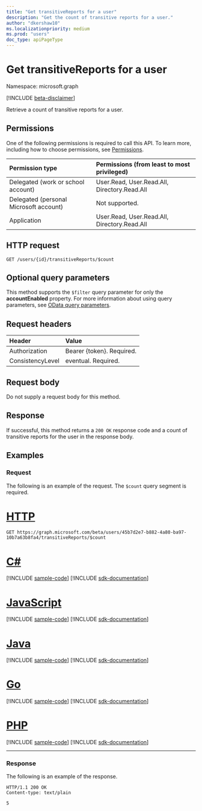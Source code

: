 ```yaml
---
title: "Get transitiveReports for a user"
description: "Get the count of transitive reports for a user."
author: "dkershaw10"
ms.localizationpriority: medium
ms.prod: "users"
doc_type: apiPageType
---
```


# Get transitiveReports for a user

Namespace: microsoft.graph

[!INCLUDE [beta-disclaimer](../../includes/beta-disclaimer.md)]

Retrieve a count of transitive reports for a user.

## Permissions

One of the following permissions is required to call this API. To learn more, including how to choose permissions, see [Permissions](/graph/permissions-reference).


| Permission type | Permissions (from least to most privileged) |
|:--------------------|:---------------------------------------------------------|
| Delegated (work or school account) | User.Read, User.Read.All, Directory.Read.All |
| Delegated (personal Microsoft account) | Not supported. |
| Application | User.Read, User.Read.All, Directory.Read.All |

## HTTP request
<!-- { "blockType": "ignored" } -->
```http
GET /users/{id}/transitiveReports/$count
```
## Optional query parameters

This method supports the `$filter` query parameter for only the **accountEnabled** property. For more information about using query parameters, see [OData query parameters](/graph/query-parameters).

## Request headers

| Header       | Value |
|:---------------|:--------|
| Authorization  | Bearer {token}. Required.  |
| ConsistencyLevel | eventual. Required. |

## Request body

Do not supply a request body for this method.

## Response

If successful, this method returns a `200 OK` response code and a count of transitive reports for the user in the response body.

## Examples

### Request

The following is an example of the request. The `$count` query segment is required.


# [HTTP](#tab/http)
<!-- {
  "blockType": "request",
  "name": "get_transitivereports_user"
}-->
```msgraph-interactive
GET https://graph.microsoft.com/beta/users/45b7d2e7-b882-4a80-ba97-10b7a63b8fa4/transitiveReports/$count
```

# [C#](#tab/csharp)
[!INCLUDE [sample-code](../includes/snippets/csharp/get-transitivereports-user-csharp-snippets.md)]
[!INCLUDE [sdk-documentation](../includes/snippets/snippets-sdk-documentation-link.md)]

# [JavaScript](#tab/javascript)
[!INCLUDE [sample-code](../includes/snippets/javascript/get-transitivereports-user-javascript-snippets.md)]
[!INCLUDE [sdk-documentation](../includes/snippets/snippets-sdk-documentation-link.md)]

# [Java](#tab/java)
[!INCLUDE [sample-code](../includes/snippets/java/get-transitivereports-user-java-snippets.md)]
[!INCLUDE [sdk-documentation](../includes/snippets/snippets-sdk-documentation-link.md)]

# [Go](#tab/go)
[!INCLUDE [sample-code](../includes/snippets/go/get-transitivereports-user-go-snippets.md)]
[!INCLUDE [sdk-documentation](../includes/snippets/snippets-sdk-documentation-link.md)]

# [PHP](#tab/php)
[!INCLUDE [sample-code](../includes/snippets/php/get-transitivereports-user-php-snippets.md)]
[!INCLUDE [sdk-documentation](../includes/snippets/snippets-sdk-documentation-link.md)]

---


### Response

The following is an example of the response.
<!-- {
  "blockType": "response"
} -->
```http
HTTP/1.1 200 OK
Content-type: text/plain

```

`5`
<!-- uuid: 8fcb5dbc-d5aa-4681-8e31-b001d5168d79
2015-10-25 14:57:30 UTC -->
<!--
{
  "type": "#page.annotation",
  "description": "Get transitiveReports for a user",
  "keywords": "",
  "section": "documentation",
  "tocPath": "",
  "suppressions": [
  ]
}
-->
